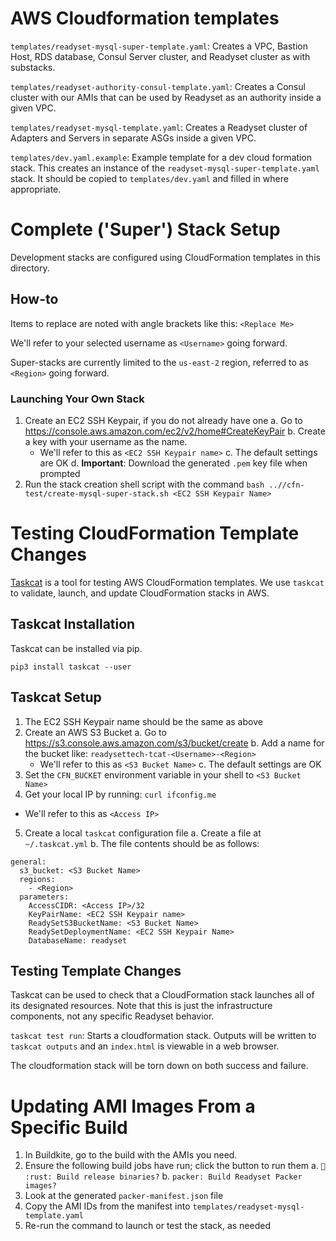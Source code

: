 # AWS Cloudformation templates

`templates/readyset-mysql-super-template.yaml`: Creates a VPC, Bastion Host, RDS
database, Consul Server cluster, and Readyset cluster as with substacks.

`templates/readyset-authority-consul-template.yaml`: Creates a Consul cluster
with our AMIs that can be used by Readyset as an authority inside a given VPC.

`templates/readyset-mysql-template.yaml`: Creates a Readyset cluster of Adapters
and Servers in separate ASGs inside a given VPC.

`templates/dev.yaml.example`: Example template for a dev cloud formation stack.
This creates an instance of the `readyset-mysql-super-template.yaml` stack. It
should be copied to `templates/dev.yaml` and filled in where appropriate.


# Complete ('Super') Stack Setup
Development stacks are configured using CloudFormation templates in this directory. 

## How-to
Items to replace are noted with angle brackets like this: `<Replace Me>`

We'll refer to your selected username as `<Username>` going forward.

Super-stacks are currently limited to the `us-east-2` region, referred to as `<Region>` going forward.

### Launching Your Own Stack
 1. Create an EC2 SSH Keypair, if you do not already have one
    a. Go to https://console.aws.amazon.com/ec2/v2/home#CreateKeyPair
    b. Create a key with your username as the name.
      * We'll refer to this as `<EC2 SSH Keypair name>`
    c. The default settings are OK
    d. **Important**: Download the generated `.pem` key file when prompted
 2. Run the stack creation shell script with the command `bash ..//cfn-test/create-mysql-super-stack.sh <EC2 SSH Keypair Name>`

# Testing CloudFormation Template Changes
[Taskcat](https://github.com/aws-quickstart/taskcat) is a tool for testing AWS CloudFormation templates. 
We use `taskcat` to validate, launch, and update CloudFormation stacks in AWS. 

## Taskcat Installation
Taskcat can be installed via pip.
```
pip3 install taskcat --user
```

## Taskcat Setup
 1. The EC2 SSH Keypair name should be the same as above
 2. Create an AWS S3 Bucket
    a. Go to https://s3.console.aws.amazon.com/s3/bucket/create
    b. Add a name for the bucket like: `readysettech-tcat-<Username>-<Region>`
      * We'll refer to this as `<S3 Bucket Name>`
    c. The default settings are OK
 3. Set the `CFN_BUCKET` environment variable in your shell to `<S3 Bucket Name>`
 4. Get your local IP by running: `curl ifconfig.me`
   * We'll refer to this as `<Access IP>`
 5. Create a local `taskcat` configuration file
    a. Create a file at `~/.taskcat.yml`
    b. The file contents should be as follows:
```
general:
  s3_bucket: <S3 Bucket Name>
  regions:
    - <Region>
  parameters:
    AccessCIDR: <Access IP>/32
    KeyPairName: <EC2 SSH Keypair name>
    ReadySetS3BucketName: <S3 Bucket Name>
    ReadySetDeploymentName: <EC2 SSH Keypair Name>
    DatabaseName: readyset
  ```

## Testing Template Changes
Taskcat can be used to check that a CloudFormation stack launches all of its designated resources. Note that this is just the infrastructure components, not any specific Readyset behavior.

`taskcat test run`: Starts a cloudformation stack. Outputs will be written to `taskcat outputs` and an `index.html` is viewable in a web browser.

The cloudformation stack will be torn down on both success and failure.

# Updating AMI Images From a Specific Build
 1. In Buildkite, go to the build with the AMIs you need.
 2. Ensure the following build jobs have run; click the button to run them
   a. `🚀 :rust: Build release binaries?`
   b. `packer: Build Readyset Packer images?`
 3. Look at the generated `packer-manifest.json` file
 4. Copy the AMI IDs from the manifest into `templates/readyset-mysql-template.yaml`
 5. Re-run the command to launch or test the stack, as needed
